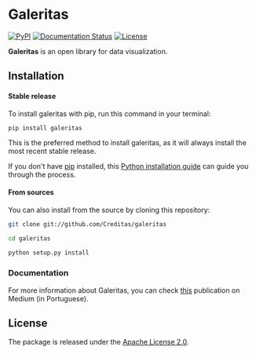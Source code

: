 # Galeritas


[![PyPI](https://img.shields.io/pypi/v/galeritas?color=blue)](https://pypi.org/project/galeritas/)
[![Documentation Status](https://readthedocs.org/projects/galeritas/badge/?version=latest)](https://galeritas.readthedocs.io/en/latest/?badge=latest)
[![License](https://img.shields.io/badge/License-Apache%202.0-lightgrey)](https://opensource.org/licenses/Apache-2.0)

**Galeritas** is an open library for data visualization.

## Installation

#### Stable release

To install galeritas with pip, run this command in your terminal:

```
pip install galeritas
```

This is the preferred method to install galeritas, as it will always install the most recent stable release.

If you don't have [pip](https://pip.pypa.io) installed, this [Python installation guide](http://docs.python-guide.org/en/latest/starting/installation/) can guide
you through the process.

####  From sources

You can also install from the source by cloning this repository:

```sh
git clone git://github.com/Creditas/galeritas

cd galeritas
 
python setup.py install
```

### Documentation

For more information about Galeritas, you can check [this](https://medium.com/creditas-tech/galeritas-uma-biblioteca-para-visualiza%C3%A7%C3%A3o-de-dados-ef5ab0652268) publication on Medium (in Portuguese).

## License

The package is released under the [Apache License 2.0](https://github.com/Creditas/galeritas/blob/main/LICENSE).
